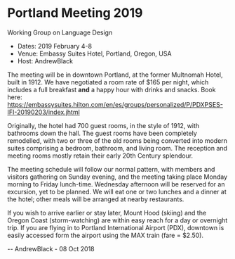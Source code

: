 <div class="twikiTopic">
<h1 class="twikiTopicTitle">Portland Meeting 2019</h1>
<div class="twikiWebTitle">Working Group on Language Design</div>
<ul>
<li> Dates: 2019 February 4-8
</li>
<li> Venue: Embassy Suites Hotel, Portland, Oregon, USA
</li>
<li> Host: AndrewBlack
</li>
</ul>
<p />
The meeting will be in downtown Portland, at the former Multnomah Hotel, built in 1912.   We have negotiated a room rate of $165 per night, which includes a full breakfast <strong>and</strong> a happy hour with drinks and snacks. Book here: <a href="https://embassysuites.hilton.com/en/es/groups/personalized/P/PDXPSES-IFI-20190203/index.jhtml" target="_top">https://embassysuites.hilton.com/en/es/groups/personalized/P/PDXPSES-IFI-20190203/index.jhtml</a>
<p />
Originally, the hotel had 700 guest rooms, in the style of 1912, with bathrooms down the hall.  The guest rooms have been completely remodelled, with two or three of the old rooms being converted into modern suites comprising a bedroom, bathroom, and living room.  The reception and meeting rooms mostly retain their early 20th Century splendour.
<p />
The meeting schedule will follow our normal pattern, with members and visitors gathering on Sunday evening, and the meeting taking place Monday morning to Friday lunch-time.  
Wednesday afternoon will be reserved for an excursion, yet to be planned.  We will eat one or two lunches and a dinner at the hotel; other meals will be arranged at nearby restaurants.
<p />
If you wish to arrive earlier or stay later, Mount Hood (skiing) and the Oregon Coast (storm-watching) are within easy reach for a day or overnight trip.  If you are flying in to Portland International Airport (PDX), downtown is easily accessed form the airport using the MAX train (fare = $2.50).
<p />
-- AndrewBlack - 08 Oct 2018
</div>
